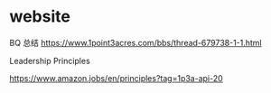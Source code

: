# website

BQ 总结
https://www.1point3acres.com/bbs/thread-679738-1-1.html


Leadership Principles

https://www.amazon.jobs/en/principles?tag=1p3a-api-20